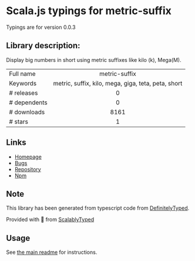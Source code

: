 
# Scala.js typings for metric-suffix

Typings are for version 0.0.3

## Library description:
Display big numbers in short using metric suffixes like kilo (k), Mega(M).

|                    |                 |
| ------------------ | :-------------: |
| Full name          | metric-suffix |
| Keywords           | metric, suffix, kilo, mega, giga, teta, peta, short |
| # releases         | 0 |
| # dependents       | 0 |
| # downloads        | 8161 |
| # stars            | 1 |

## Links
- [Homepage](https://github.com/mstdokumaci/metric-suffix.js)
- [Bugs](https://github.com/mstdokumaci/metric-suffix.js/issues)
- [Repository](https://github.com/mstdokumaci/metric-suffix.js)
- [Npm](https://www.npmjs.com/package/metric-suffix)
    


## Note
This library has been generated from typescript code from [DefinitelyTyped](https://definitelytyped.org).

Provided with :purple_heart: from [ScalablyTyped](https://github.com/oyvindberg/ScalablyTyped)

## Usage
See [the main readme](../../readme.md) for instructions.



